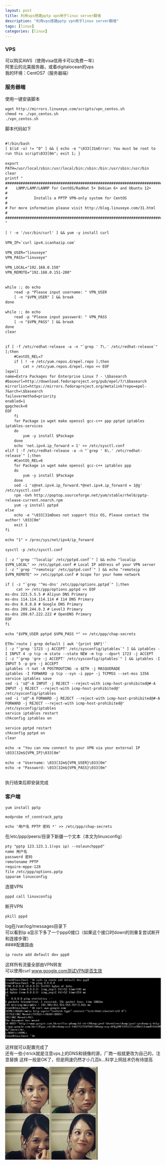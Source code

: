 ```yaml
---
layout: post
title: 利用vps搭建pptp vpn用于linux server翻墙
description: "利用vps搭建pptp vpn用于linux server翻墙"
tags: [linux]
categories: [linux]
---
```


###    VPS
可以购买AWS（使用visa信用卡可以免费一年）  
阿里云的北美服务器，或着digitalocean的vps  
我的环境：CentOS7（服务器端）

###    服务器端
使用一键安装脚本
```
wget http://mirrors.linuxeye.com/scripts/vpn_centos.sh
chmod +x ./vpn_centos.sh
./vpn_centos.sh
```
脚本代码如下
<pre><code>
#!/bin/bash
[ $(id -u) != "0" ] && { echo -e "\033[31mError: You must be root to run this script\033[0m"; exit 1; } 

export PATH=/usr/local/sbin:/usr/local/bin:/sbin:/bin:/usr/sbin:/usr/bin
clear
printf "
#######################################################################
#    LNMP/LAMP/LANMP for CentOS/RadHat 5+ Debian 6+ and Ubuntu 12+    #
#            Installs a PPTP VPN-only system for CentOS               #
# For more information please visit http://blog.linuxeye.com/31.html  #
#######################################################################
"

[ ! -e '/usr/bin/curl' ] && yum -y install curl

VPN_IP=`curl ipv4.icanhazip.com`

VPN_USER="linuxeye"
VPN_PASS="linuxeye"

VPN_LOCAL="192.168.0.150"
VPN_REMOTE="192.168.0.151-200"


while :; do echo
    read -p "Please input username: " VPN_USER 
    [ -n "$VPN_USER" ] && break
done

while :; do echo
    read -p "Please input password: " VPN_PASS
    [ -n "$VPN_PASS" ] && break
done
clear


if [ -f /etc/redhat-release -a -n "`grep ' 7\.' /etc/redhat-release`" ];then
    #CentOS_REL=7
    if [ ! -e /etc/yum.repos.d/epel.repo ];then
        cat > /etc/yum.repos.d/epel.repo << EOF
[epel]
name=Extra Packages for Enterprise Linux 7 - \$basearch
#baseurl=http://download.fedoraproject.org/pub/epel/7/\$basearch
mirrorlist=https://mirrors.fedoraproject.org/metalink?repo=epel-7&arch=\$basearch
failovermethod=priority
enabled=1
gpgcheck=0
EOF
    fi
    for Package in wget make openssl gcc-c++ ppp pptpd iptables iptables-services 
    do
        yum -y install $Package
    done
    echo 'net.ipv4.ip_forward = 1' >> /etc/sysctl.conf
elif [ -f /etc/redhat-release -a -n "`grep ' 6\.' /etc/redhat-release`" ];then
    #CentOS_REL=6
    for Package in wget make openssl gcc-c++ iptables ppp 
    do
        yum -y install $Package
    done
    sed -i 's@net.ipv4.ip_forward.*@net.ipv4.ip_forward = 1@g' /etc/sysctl.conf
    rpm -Uvh http://poptop.sourceforge.net/yum/stable/rhel6/pptp-release-current.noarch.rpm
    yum -y install pptpd
else
    echo -e "\033[31mDoes not support this OS, Please contact the author! \033[0m"
    exit 1
fi

echo "1" > /proc/sys/net/ipv4/ip_forward

sysctl -p /etc/sysctl.conf

[ -z "`grep '^localip' /etc/pptpd.conf`" ] && echo "localip $VPN_LOCAL" >> /etc/pptpd.conf # Local IP address of your VPN server
[ -z "`grep '^remoteip' /etc/pptpd.conf`" ] && echo "remoteip $VPN_REMOTE" >> /etc/pptpd.conf # Scope for your home network

if [ -z "`grep '^ms-dns' /etc/ppp/options.pptpd`" ];then
     cat >> /etc/ppp/options.pptpd << EOF
ms-dns 223.5.5.5 # Aliyun DNS Primary
ms-dns 114.114.114.114 # 114 DNS Primary
ms-dns 8.8.8.8 # Google DNS Primary
ms-dns 209.244.0.3 # Level3 Primary
ms-dns 208.67.222.222 # OpenDNS Primary
EOF
fi

echo "$VPN_USER pptpd $VPN_PASS *" >> /etc/ppp/chap-secrets

ETH=`route | grep default | awk '{print $NF}'`
[ -z "`grep '1723 -j ACCEPT' /etc/sysconfig/iptables`" ] && iptables -I INPUT 4 -p tcp -m state --state NEW -m tcp --dport 1723 -j ACCEPT
[ -z "`grep 'gre -j ACCEPT' /etc/sysconfig/iptables`" ] && iptables -I INPUT 5 -p gre -j ACCEPT 
iptables -t nat -A POSTROUTING -o $ETH -j MASQUERADE
iptables -I FORWARD -p tcp --syn -i ppp+ -j TCPMSS --set-mss 1356
service iptables save
sed -i 's@^-A INPUT -j REJECT --reject-with icmp-host-prohibited@#-A INPUT -j REJECT --reject-with icmp-host-prohibited@' /etc/sysconfig/iptables 
sed -i 's@^-A FORWARD -j REJECT --reject-with icmp-host-prohibited@#-A FORWARD -j REJECT --reject-with icmp-host-prohibited@' /etc/sysconfig/iptables 
service iptables restart
chkconfig iptables on

service pptpd restart
chkconfig pptpd on
clear

echo -e "You can now connect to your VPN via your external IP \033[32m${VPN_IP}\033[0m"

echo -e "Username: \033[32m${VPN_USER}\033[0m"
echo -e "Password: \033[32m${VPN_PASS}\033[0m"

</code></pre>
执行结束后即安装完成  
###    客户端
```
yum install pptp
```
```
modprobe nf_conntrack_pptp
```
```
echo '用户名 PPTP 密码 *' >> /etc/ppp/chap-secrets
```
在/etc/ppp/peers/目录下新疆一个文本（本文为linuxconfig）  

```
pty "pptp 123.123.1.1(vps ip) --nolaunchpppd"
name 用户名
password 密码
remotename PPTP
require-mppe-128
file /etc/ppp/options.pptp
ipparam linuxconfig
```

连接VPN  

```
pppd call linuxconfig
```
断开VPN  

```
pkill pppd
```
log在/var/log/messages目录下  
可以看到ip a显示下多了一个ppp0接口（如果这个接口时down的则重复尝试断开和连接步骤）  
####配置路由  
```
ip route add default dev ppp0
```
这样所有流量全部由VPN转发  
可以使用curl www.google.com测试VPN是否生效  

![curl](/images/vpn/vpn.png)

这样就可以配置完成了  
还有一些小trick就是注意vps上的DNS和镜像的源，厂商一般就更改为自己的，注意替换
这样一般是OK了，但是网速仍然才小几百k...科学上网技术仍有待提高  
 
![smile](/images/vpn/smile.gif)